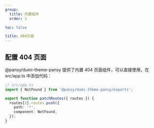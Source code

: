 ```yaml
---
group:
  title: 内置组件
  order: 3

toc: false

title: 404页面
---
```


## 配置 404 页面

@pansy/dumi-theme-pansy 提供了内置 404 页面组件，可以直接使用，在 src/app.ts 中添加代码：

```ts
// src/app.ts
import { NotFound } from '@pansy/dumi-theme-pansy/exports';

export function patchRoutes({ routes }) {
  routes[2].routes.push({
    path: '*',
    component: NotFound,
  });
}
```
